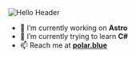 <img src="https://raw.githubusercontent.com/xPolar/xPolar/master/header.svg" alt="Hello Header">

- 🔭 I’m currently working on **Astro**
- 🌱 I’m currently trying to learn **C#**
- 📫 Reach me at [**polar.blue**](https://polar.blue)
